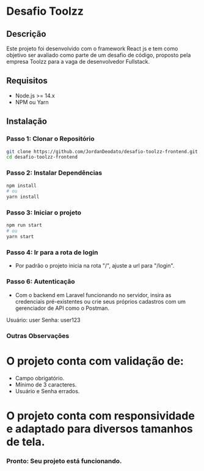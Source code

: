 # Desafio Toolzz

## Descrição

Este projeto foi desenvolvido com o framework React js e tem como objetivo ser avaliado como parte de um desafio de código, proposto pela empresa Toolzz para a vaga de desenvolvedor Fullstack.

## Requisitos

- Node.js >= 14.x
- NPM ou Yarn

## Instalação

### Passo 1: Clonar o Repositório

```bash
git clone https://github.com/JordanDeodato/desafio-toolzz-frontend.git
cd desafio-toolzz-frontend
```

### Passo 2: Instalar Dependências

```bash
npm install
# ou
yarn install
```

### Passo 3: Iniciar o projeto

```bash
npm run start
# ou
yarn start
```

### Passo 4: Ir para a rota de login

- Por padrão o projeto inicia na rota "/", ajuste a url para "/login".

### Passo 6: Autenticação

- Com o backend em Laravel funcionando no servidor, insira as credenciais pré-existentes ou crie seus próprios cadastros com um gerenciador de API como o Postman.

Usuário: user
Senha: user123

### Outras Observações

# O projeto conta com validação de:
  - Campo obrigatório.
  - Mínimo de 3 caracteres.
  - Usuário e Senha errados.

# O projeto conta com responsividade e adaptado para diversos tamanhos de tela.

### Pronto: Seu projeto está funcionando.

